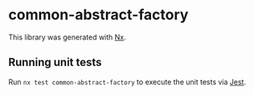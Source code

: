 # common-abstract-factory

This library was generated with [Nx](https://nx.dev).

## Running unit tests

Run `nx test common-abstract-factory` to execute the unit tests via [Jest](https://jestjs.io).
